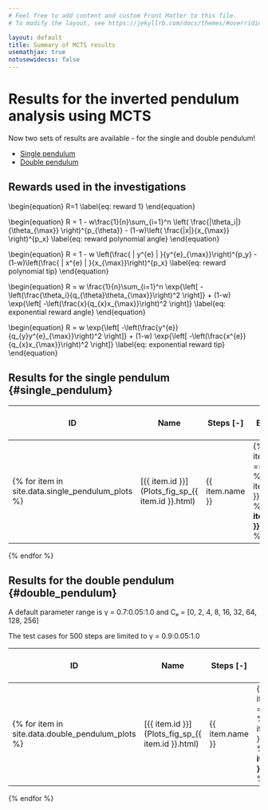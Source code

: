 ```yaml
---
# Feel free to add content and custom Front Matter to this file.
# To modify the layout, see https://jekyllrb.com/docs/themes/#overriding-theme-defaults

layout: default
title: Summary of MCTS results
usemathjax: true
notusewidecss: false
---
```


# Results for the inverted pendulum analysis using MCTS

Now two sets of results are available - for the single and double pendulum!

 - [Single pendulum](#single_pendulum)
 - [Double pendulum](#double_pendulum)

## Rewards used in the investigations

\begin{equation}
    R=1
    \label{eq: reward 1}
\end{equation}

\begin{equation}
    R = 1 - w\frac{1}{n}\sum_{i=1}^n \left( \frac{|\theta_i|}{\theta_{\max}} \right)^{p_{\theta}} - (1-w)\left( \frac{|x|}{x_{\max}} \right)^{p_x}
    \label{eq: reward polynomial angle}
\end{equation}

\begin{equation}
    R = 1 - w \left(\frac{ | y^{e} | }{y^{e}_{\max}}\right)^{p_y} - (1-w)\left(\frac{ | x^{e} | }{x\_{\max}}\right)^{p_x}
    \label{eq: reward polynomial tip}
\end{equation}

\begin{equation}
    R =
    w \frac{1}{n}\sum_{i=1}^n
    \exp{\left[
            -\left(\frac{\theta_i}{q_{\theta}\theta_{\max}}\right)^2
            \right]}
    + (1-w) \exp{\left[ -\left(\frac{x}{q_{x}x_{\max}}\right)^2 \right]}
    \label{eq: exponential reward angle}
\end{equation}

\begin{equation}
    R = w \exp{\left[ -\left(\frac{y^{e}}{q_{y}y^{e}\_{\max}}\right)^2 \right]}
    + (1-w) \exp{\left[ -\left(\frac{x^{e}}{q_{x}x\_{\max}}\right)^2 \right]}
    \label{eq: exponential reward tip}
\end{equation}

## Results for the single pendulum {#single_pendulum}

| ID   | Name  | Steps \[-\] | Equation | \\(w\\) | \\(p_\theta\\) or \\(p_y\\) | \\(p_x\\) | \\(q_\theta\\) or \\(q_y\\) | \\(q_x\\) |
| ---- | ----- | ----------- | -------- | ----- | ----------------------- | ------- | ----------------------- | ------- |
{% for item in site.data.single_pendulum_plots %} | [{{ item.id }}](Plots_fig_sp_{{ item.id }}.html) | {{ item.name }} | {% if item.steps == "200" %} {{ item.steps }} {% else %} **{{ item.steps }}** {% endif %} | {{ item.equation }} | {{ item.w }} | {{ item.p_theta }} | {{ item.p_x }} | {{ item.q_theta }} | {{ item.q_x }} |
{% endfor %}

## Results for the double pendulum {#double_pendulum}

A default parameter range is γ = 0.7:0.05:1.0 and Cₚ = [0, 2, 4, 8, 16, 32, 64, 128, 256]

The test cases for 500 steps are limited to γ = 0.9:0.05:1.0

| ID   | Name  | Steps \[-\] | Equation | \\(w\\) | \\(q_\theta\\) or \\(q_y\\) | \\(q_x\\) | Notes            |
| ---- | ----- | ----------- | -------- | ------- | --------------------------- | --------- | ---------------- |
{% for item in site.data.double_pendulum_plots %} | [{{ item.id }}](Plots_fig_sp_{{ item.id }}.html) | {{ item.name }} | {% if item.steps == "200" %} {{ item.steps }} {% else %} **{{ item.steps }}** {% endif %} | {{ item.equation }} | {{ item.w }} | {{ item.q_theta }} | {{ item.q_x }} | {{ item.note }} |
{% endfor %}
